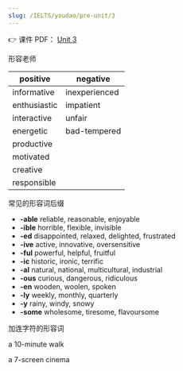 ```yaml
---
slug: /IELTS/youdao/pre-unit/3
---
```


👉 课件 PDF： [Unit 3](./220627_141902-unit%203%20笔记.pdf)



形容老师

| positive     | negative      |
| ------------ | ------------- |
| informative  | inexperienced |
| enthusiastic | impatient     |
| interactive  | unfair        |
| energetic    | bad-tempered  |
| productive   |               |
| motivated    |               |
| creative     |               |
| responsible  |               |



常见的形容词后缀

- **-able** reliable, reasonable, enjoyable
- **-ible** horrible, flexible, invisible
- **-ed** disappointed, relaxed, delighted, frustrated
- **-ive** active, innovative, oversensitive
- **-ful** powerful, helpful, fruitful
- **-ic** historic, ironic, terrific
- **-al** natural, national, multicultural, industrial
- **-ous** curious, dangerous, ridiculous
- **-en** wooden, woolen, spoken
- **-ly** weekly, monthly, quarterly
- **-y** rainy, windy, snowy
- **-some** wholesome, tiresome, flavoursome

加连字符的形容词

a 10-minute walk

a 7-screen cinema